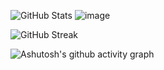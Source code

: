 ![GitHub Stats](https://github-readme-stats.vercel.app/api?username=coderlzw-cn&show_icons=true&count_private=true&hide_title=true&line_height=28&text_bold=true&hide_border=ture) ![image](https://github-readme-stats.vercel.app/api/top-langs/?username=coderlzw-cn&langs_count=5&hide_title=true&layout=donut&line_height=28)

![GitHub Streak](https://github-readme-streak-stats.herokuapp.com/?user=coderlzw-cn)

![Ashutosh's github activity graph](https://github-readme-activity-graph.vercel.app/graph?username=coderlzw-cn&bg_color=ffffff)

